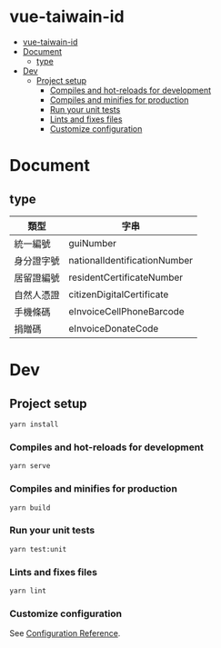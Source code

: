 # vue-taiwain-id

- [vue-taiwain-id](#vue-taiwain-id)
- [Document](#document)
  - [type](#type)
- [Dev](#dev)
  - [Project setup](#project-setup)
    - [Compiles and hot-reloads for development](#compiles-and-hot-reloads-for-development)
    - [Compiles and minifies for production](#compiles-and-minifies-for-production)
    - [Run your unit tests](#run-your-unit-tests)
    - [Lints and fixes files](#lints-and-fixes-files)
    - [Customize configuration](#customize-configuration)


# Document
## type

| 類型       | 字串                         |
| ---------- | ----------------------------|
| 統一編號   | guiNumber                    |
| 身分證字號 | nationalIdentificationNumber |
| 居留證編號 | residentCertificateNumber    |
| 自然人憑證 | citizenDigitalCertificate    |
| 手機條碼   | eInvoiceCellPhoneBarcode     |
| 捐贈碼     | eInvoiceDonateCode           |


# Dev
## Project setup
```
yarn install
```

### Compiles and hot-reloads for development
```
yarn serve
```

### Compiles and minifies for production
```
yarn build
```

### Run your unit tests
```
yarn test:unit
```

### Lints and fixes files
```
yarn lint
```

### Customize configuration
See [Configuration Reference](https://cli.vuejs.org/config/).
